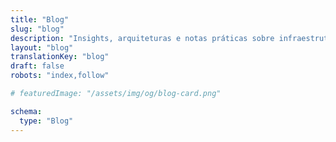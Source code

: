 ```yaml
---
title: "Blog"
slug: "blog"
description: "Insights, arquiteturas e notas práticas sobre infraestrutura de TI, DevOps e automação."
layout: "blog"
translationKey: "blog"
draft: false
robots: "index,follow"

# featuredImage: "/assets/img/og/blog-card.png"

schema:
  type: "Blog"
---
```

